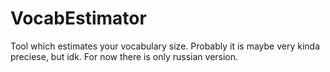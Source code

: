 # VocabEstimator

Tool which estimates your vocabulary size. Probably it is maybe very kinda preciese, but idk. For now there is only russian version.
